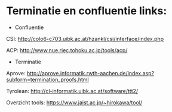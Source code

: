 # Terminatie en confluentie links:

- Confluentie

CSI: http://colo6-c703.uibk.ac.at/hzankl/csi/interface/index.php

ACP: http://www.nue.riec.tohoku.ac.jp/tools/acp/ 

- Terminatie 

Aprove: http://aprove.informatik.rwth-aachen.de/index.asp?subform=termination_proofs.html

Tyrolean: http://cl-informatik.uibk.ac.at/software/ttt2/ 

Overzicht tools: https://www.jaist.ac.jp/~hirokawa/tool/
